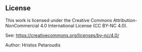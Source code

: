 ## License

This work is licensed under the Creative Commons Attribution-NonCommercial 4.0 International License (CC BY-NC 4.0).

See: https://creativecommons.org/licenses/by-nc/4.0/

Author: Hristos Petaroudis
